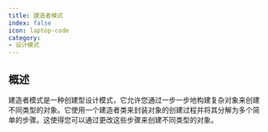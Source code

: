 ```yaml
---
title: 建造者模式
index: false
icon: laptop-code
category:
- 设计模式
---
```


## 概述

建造者模式是一种创建型设计模式，它允许您通过一步一步地构建复杂对象来创建不同类型的对象。它使用一个建造者类来封装对象的创建过程并将其分解为多个简单的步骤。这使得您可以通过更改这些步骤来创建不同类型的对象。


